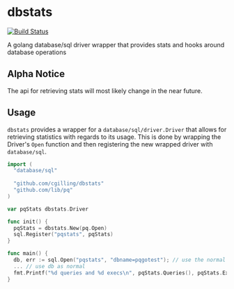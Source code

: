# dbstats
[![Build Status](https://travis-ci.org/cgilling/dbstats.svg?branch=master)](https://travis-ci.org/cgilling/dbstats)

A golang database/sql driver wrapper that provides stats and hooks around database operations

## Alpha Notice

The api for retrieving stats will most likely change in the near future.

## Usage
`dbstats` provides a wrapper for a `database/sql/driver.Driver` that allows for retrieving statistics with regards to its usage. This is done by wrapping the Driver's `Open` function and then registering the new wrapped driver with `database/sql`.

```go
import (
  "database/sql"
  
  "github.com/cgilling/dbstats"
  "github.com/lib/pq"
)

var pqStats dbstats.Driver

func init() {
  pqStats = dbstats.New(pq.Open)
  sql.Register("pqstats", pqStats)
}

func main() {
  db, err := sql.Open("pqstats", "dbname=pqgotest"); // use the normal database connection string
  ... // use db as normal
  fmt.Printf("%d queries and %d execs\n", pqStats.Queries(), pqStats.Execs())
}

```
